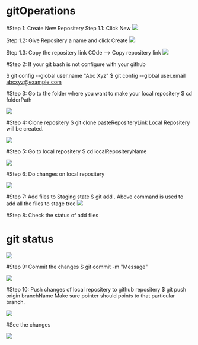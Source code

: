 # gitOperations

#Step 1: Create New Repositery
Step 1.1: Click New 
![](GitImg/new.PNG)

Step 1.2: Give Repositery a name and click Create
![](GitImg/repoName.PNG)

Step 1.3: Copy the repositery link
COde --> Copy repositery link
![](GitImg/copyLink.PNG)

#Step 2: If your git bash is not configure with your github

$ git config --global user.name "Abc Xyz"
$ git config --global user.email abcxyz@example.com

#Step 3: Go to the folder where you want to make your local repositery
$ cd folderPath

![](GitImg/goToFolder.PNG)

#Step 4: Clone repositery
$ git clone pasteRepositeryLink
Local Repositery will be created.

![](GitImg/cloneRepo.PNG)

#Step 5: Go to local repositery
$ cd localRepositeryName

![](GitImg/localRepoFolder.PNG)

#Step 6: Do changes on local repositery

![](GitImg/tempFile.PNG)

#Step 7: Add files to Staging state
$ git add .
Above command is used to add all the files to stage tree
![](GitImg/gitAdd.PNG)

#Step 8: Check the status of add files
# git status
![](GitImg/gitStatus.PNG)

#Step 9: Commit the changes
$ git commit -m "Message"

![](GitImg/gitCommit.PNG)

#Step 10: Push changes of local repositery to github repositery
$ git push origin branchName
Make sure pointer should points to that particular branch.

![](GitImg/gitPush.PNG)

#See the changes

![](GitImg/changes.PNG)



 